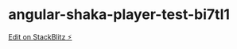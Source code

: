 # angular-shaka-player-test-bi7tl1

[Edit on StackBlitz ⚡️](https://stackblitz.com/edit/angular-shaka-player-test-bi7tl1)